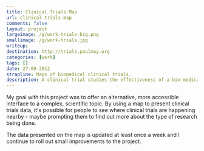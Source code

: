 ```yaml
---
title: Clinical Trials Map
url: clinical-trials-map
comments: false
layout: project
largeimage: /g/work-trials-big.png
smallimage: /g/work-trials.jpg
writeup: 
destination: http://trials.paulmay.org
categories: [work]
tags: []
date: 27-09-2012
strapline: Maps of biomedical clinical trials.
description: A clinical trial studies the effectiveness of a bio-medical approach or technology. A registry of clinical trials from many countries is available to the public; this project takes that data - presenting current and forthcoming clinical trials in a more relevant, spatial context. 
---
```

My goal with this project was to offer an alternative, more accessible interface to a complex, scientific topic. By using a map to present clinical trials data, it's possible for people to see where clinical trials are happening nearby - maybe prompting them to find out more about the type of research being done. 

The data presented on the map is updated at least once a week and I continue to roll out small improvements to the project.
